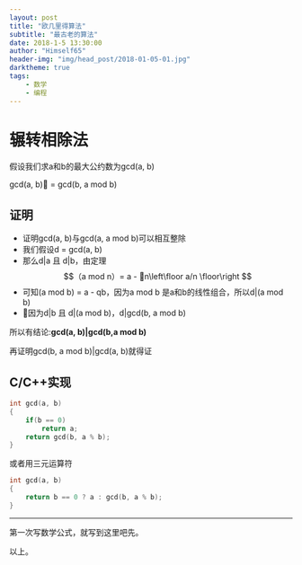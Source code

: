 ```yaml
---
layout: post
title: "欧几里得算法"
subtitle: "最古老的算法"
date: 2018-1-5 13:30:00
author: "Himself65"
header-img: "img/head_post/2018-01-05-01.jpg"
darktheme: true
tags: 
    - 数学
    - 编程
---
```

# 辗转相除法

假设我们求a和b的最大公约数为gcd(a, b)

gcd(a, b) = gcd(b, a mod b)

## 证明

- 证明gcd(a, b)与gcd(a, a mod b)可以相互整除
- 我们假设d = gcd(a, b)
- 那么d\|a 且 d\|b，由定理 $$（a mod n）= a - n\left\floor a/n \floor\right $$
- 可知(a mod b) = a - qb，因为a mod b 是a和b的线性组合，所以d\|(a mod b)
- 因为d\|b 且 d\|(a mod b)，d\|gcd(b, a mod b)

所以有结论:**gcd(a, b)\|gcd(b,a mod b)**

再证明gcd(b, a mod b)\|gcd(a, b)就得证

## C/C++实现

``` C++
int gcd(a, b)
{
    if(b == 0)
        return a;
    return gcd(b, a % b);
}
```

或者用三元运算符

``` C++
int gcd(a, b)
{
    return b == 0 ? a : gcd(b, a % b);
}
```

---

第一次写数学公式，就写到这里吧先。

以上。
